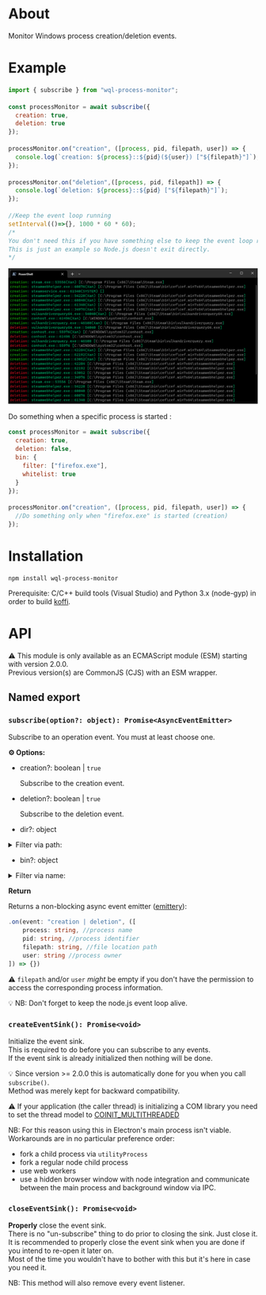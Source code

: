 About
=====

Monitor Windows process creation/deletion events.

Example
=======

```js
import { subscribe } from "wql-process-monitor";

const processMonitor = await subscribe({
  creation: true,
  deletion: true
});

processMonitor.on("creation", ([process, pid, filepath, user]) => {
  console.log(`creation: ${process}::${pid}(${user}) ["${filepath}"]`);
});

processMonitor.on("deletion",([process, pid, filepath]) => {
  console.log(`deletion: ${process}::${pid} ["${filepath}"]`);
});

//Keep the event loop running
setInterval(()=>{}, 1000 * 60 * 60);
/*
You don't need this if you have something else to keep the event loop running.
This is just an example so Node.js doesn't exit directly.
*/
```

<p align="center">
<img src="https://github.com/xan105/node-processMonitor/raw/main/screenshot/example.png">
</p>

Do something when a specific process is started :

```js
const processMonitor = await subscribe({
  creation: true,
  deletion: false,
  bin: {
    filter: ["firefox.exe"],
    whitelist: true
  }
});

processMonitor.on("creation", ([process, pid, filepath, user]) => {
  //Do something only when "firefox.exe" is started (creation)
});
```

Installation
============

```
npm install wql-process-monitor
```

Prerequisite: C/C++ build tools (Visual Studio) and Python 3.x (node-gyp) in order to build [koffi](https://www.npmjs.com/package/koffi).

API
===

⚠️ This module is only available as an ECMAScript module (ESM) starting with version 2.0.0.<br />
Previous version(s) are CommonJS (CJS) with an ESM wrapper.

## Named export

### `subscribe(option?: object): Promise<AsyncEventEmitter>`

Subscribe to an operation event. You must at least choose one.

**⚙️ Options:**

- creation?: boolean | `true`

  Subscribe to the creation event.

- deletion?: boolean | `true`

	Subscribe to the deletion event.

- dir?: object

<details><summary>Filter via path:</summary>

  + filter?: string[] | `[] (none)`
  
    Exclude events originating from a list of path(s). This can be a full path or a part of it.<br/>
    Path separator can either be `/` (Unix) or `\\` (Windows).
    
  + whitelist?: boolean | `false`

    Turn the above filter option into a whitelist instead of a blacklist.<br/>
    Only the events originating from the list will be allowed.
    
    ⚠️ When filtering by executable path you won't be able to catch any elevated process event. Unless you are also elevated. 
    This is a Windows permission issue: 
    
    WMI `executablePath` requires `SeDebugPrivilege` permission in this case. This token is automatically granted when running with admin privileges. You can set this permission for regular user via group policy but this is considered as a security risk. 
    NB: Please be advised that this library doesn't try to adjust token privilege.

    ⚠️ There is a hard limit to the number of elements you can filter depending on how complex the query is
    which will cause WMI to return `WBEM_E_QUOTA_VIOLATION`.

    💡 In such cases consider implementing your own filter on top of the event emitter result instead.

</details>
  
- bin?: object

<details><summary>Filter via name:</summary>

  + filter?: string[] | `[] (none)`
  
    List of process to exclude.<br/>
    eg: ["firefox.exe", "chrome.exe", ...]
    
  + whitelist?: boolean | `false`

	  Turn the above filter option into a whitelist instead of a blacklist.<br/>
    Only the process from the list will be allowed.
    
    ⚠ ️There is a hard limit to the number of elements you can filter depending on how complex the query is which will cause WMI to return `WBEM_E_QUOTA_VIOLATION`.

    💡 In such case consider implementing your own filter on top of the event emitter result instead.

</details>

**Return**

Returns a non-blocking async event emitter ([emittery](https://github.com/sindresorhus/emittery)):

```ts
.on(event: "creation | deletion", ([
    process: string, //process name
    pid: string, //process identifier
    filepath: string, //file location path
    user: string //process owner
]) => {})
```

⚠️ `filepath` and/or `user` _might_ be empty if you don't have the permission to access the corresponding process information.

💡 NB: Don't forget to keep the node.js event loop alive.

### `createEventSink(): Promise<void>`

Initialize the event sink.<br/>
This is required to do before you can subscribe to any events.<br/>
If the event sink is already initialized then nothing will be done.

💡 Since version >= 2.0.0 this is automatically done for you when you call `subscribe()`.<br/>
Method was merely kept for backward compatibility.

⚠️ If your application (the caller thread) is initializing a COM library you need to set the thread model to [COINIT_MULTITHREADED](https://docs.microsoft.com/en-us/windows/win32/api/combaseapi/nf-combaseapi-coinitializeex)

NB: For this reason using this in Electron's main process isn't viable. Workarounds are in no particular preference order:

- fork a child process via `utilityProcess`
- fork a regular node child process
- use web workers
- use a hidden browser window with node integration and communicate between the main process and background window via IPC.

### `closeEventSink(): Promise<void>`

**Properly** close the event sink.<br/>
There is no "un-subscribe" thing to do prior to closing the sink. Just close it.<br/>
It is recommended to properly close the event sink when you are done if you intend to re-open it later on.<br/>
Most of the time you wouldn't have to bother with this but it's here in case you need it.

NB: This method will also remove every event listener.
